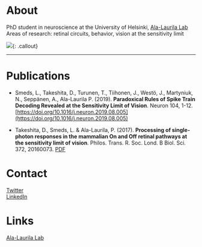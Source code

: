 

# About 
PhD student in neuroscience at the University of Helsinki, [Ala-Laurila Lab](http://ala-laurila.biosci.helsinki.fi/#home)  
Areas of research: retinal circuits, behavior, vision at the sensitivity limit


![](https://linasmeds.github.io/assets/images/DSCF8694bw_edit1.png){: .callout}

* * *

# Publications
* Smeds, L., Takeshita, D., Turunen, T., Tiihonen, J., Westö, J., Martyniuk, N., Seppänen, A., Ala-Laurila P. (2019). **Paradoxical Rules of Spike Train Decoding Revealed at the Sensitivity Limit of Vision**. Neuron 104, 1-12. [https://doi.org/10.1016/j.neuron.2019.08.005](https://doi.org/10.1016/j.neuron.2019.08.005)  

* Takeshita, D., Smeds, L. & Ala-Laurila, P. (2017). **Processing of single-photon responses in the mammalian On and Off retinal pathways at the sensitivity limit of vision**. Philos. Trans. R. Soc. Lond. B Biol. Sci. 372, 20160073. [PDF](http://ala-laurila.biosci.helsinki.fi/content/refs/takeshita_et_al_2017.pdf)

# Contact
[Twitter](https://twitter.com/linasmeds)  
[LinkedIn](www.linkedin.com/in/linasmeds)

# Links
[Ala-Laurila Lab](http://ala-laurila.biosci.helsinki.fi/#home)


